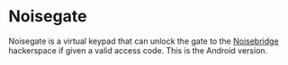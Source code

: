 Noisegate
=========

Noisegate is a virtual keypad that can unlock the gate to the [Noisebridge][] hackerspace if given a valid access code.  This is the Android version.

[Noisebridge]:  <https://www.noisebridge.net/>

